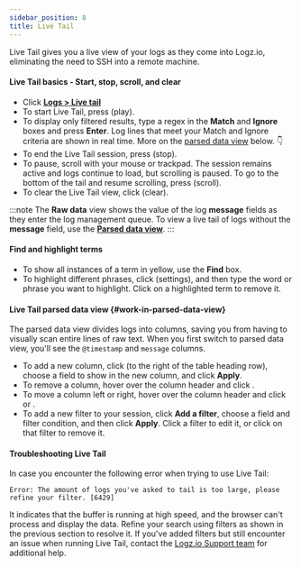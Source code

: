 ```yaml
---
sidebar_position: 8
title: Live Tail
---
```


Live Tail gives you a live view of your logs as they come into Logz.io, eliminating the need to SSH into a remote machine.

#### Live Tail basics - Start, stop, scroll, and clear

* Click [**Logs > Live tail**](https://app.logz.io/#/dashboard/live-tail)
* To start Live Tail, press <i class="li li-play"></i> (play).
* To display only filtered results,
  type a regex in the **Match** and **Ignore** boxes and press **Enter**.
  Log lines that meet your Match and Ignore criteria are shown in real time.
  More on the [parsed data view](#work-in-parsed-data-view) below.&nbsp;👇
* To end the Live Tail session,
  press <i class="li li-stop"></i> (stop).
* To pause, scroll with your mouse or trackpad.
  The session remains active and logs continue to load, but scrolling is paused.
  To go to the bottom of the tail and resume scrolling,
  press <i class="li li-scroll"></i> (scroll).
* To clear the Live Tail view,
  click <i class="li li-clear"></i> (clear).
 
:::note
The **Raw data** view shows the value of the log **message** fields as they enter the log management queue. To view a live tail of logs without the **message** field, use the [**Parsed data view**](#work-in-parsed-data-view).
:::

#### Find and highlight terms



* To show all instances of a term in yellow,
  use the **Find** box.
* To highlight different phrases,
  click <i class="fas fa-ellipsis-h"></i> (settings),
  and then type the word or phrase you want to highlight.
  Click <i class="li li-x"></i> on a highlighted term to remove it.

#### Live Tail parsed data view {#work-in-parsed-data-view}

The parsed data view divides logs into columns, saving you from having to visually scan entire lines of raw text.
When you first switch to parsed data view, you'll see the `@timestamp` and `message` columns.


* To add a new column,
  click <i class="li li-plus"></i> (to the right of the table heading row),
  choose a field to show in the new column, and click **Apply**.
* To remove a column,
  hover over the column header and click <i class="li li-x"></i>.
* To move a column left or right,
  hover over the column header and click <i class="li li-left-arrow"></i> or <i class="li li-right-arrow"></i>.
* To add a new filter to your session,
  click **Add a filter**,
  choose a field and filter condition,
  and then click **Apply**.
  Click a filter to edit it,
  or click <i class="li li-x"></i> on that filter to remove it.

#### Troubleshooting Live Tail

In case you encounter the following error when trying to use Live Tail:

`Error: The amount of logs you've asked to tail is too large, please refine your filter. [6429]`

It indicates that the buffer is running at high speed, and the browser can't process and display the data. Refine your search using filters as shown in the previous section to resolve it. If you've added filters but still encounter an issue when running Live Tail, contact the [Logz.io Support team](mailto:help@logz.io) for additional help.